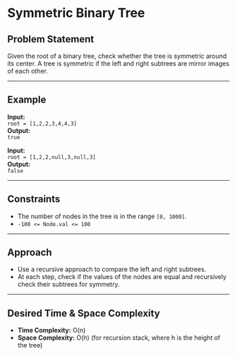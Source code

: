# Symmetric Binary Tree

## Problem Statement

Given the root of a binary tree, check whether the tree is symmetric around its center. A tree is symmetric if the left and right subtrees are mirror images of each other.

---

## Example

**Input:**  
`root = [1,2,2,3,4,4,3]`  
**Output:**  
`true`

**Input:**  
`root = [1,2,2,null,3,null,3]`  
**Output:**  
`false`

---

## Constraints

- The number of nodes in the tree is in the range `[0, 1000]`.
- `-100 <= Node.val <= 100`

---

## Approach

- Use a recursive approach to compare the left and right subtrees.
- At each step, check if the values of the nodes are equal and recursively check their subtrees for symmetry.

---

## Desired Time & Space Complexity

- **Time Complexity:** O(n)
- **Space Complexity:** O(h) (for recursion stack, where h is the height of the tree)

